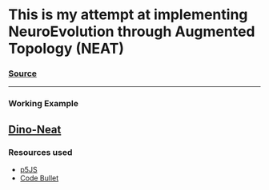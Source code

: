 # This is my attempt at implementing NeuroEvolution through Augmented Topology (NEAT)
### [Source](http://nn.cs.utexas.edu/downloads/papers/stanley.ec02.pdf)
---
### Working Example
[Dino-Neat](https://github.com/bene-volent/dino-neat)
---
### Resources used
* [p5JS](https://p5js.org/)
* [Code Bullet](https://github.com/Code-Bullet)

